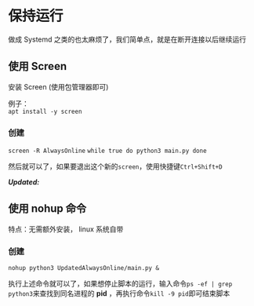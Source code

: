 # 保持运行

做成 Systemd 之类的也太麻烦了，我们简单点，就是在断开连接以后继续运行

## 使用 Screen

安装 Screen (使用包管理器即可)  

例子：  
`apt install -y screen`

### 创建

`screen -R AlwaysOnline`
`while true
do
python3 main.py
done`

然后就可以了，如果要退出这个新的`screen`，使用快捷键`Ctrl+Shift+D`  


_**Updated:**_
## 使用 nohup 命令

特点：无需额外安装， linux 系统自带

### 创建

`nohup python3 UpdatedAlwaysOnline/main.py &`

执行上述命令就可以了，如果想停止脚本的运行，输入命令`ps -ef | grep python3`来查找到同名进程的 **pid** ，再执行命令`kill -9 pid`即可结束脚本
